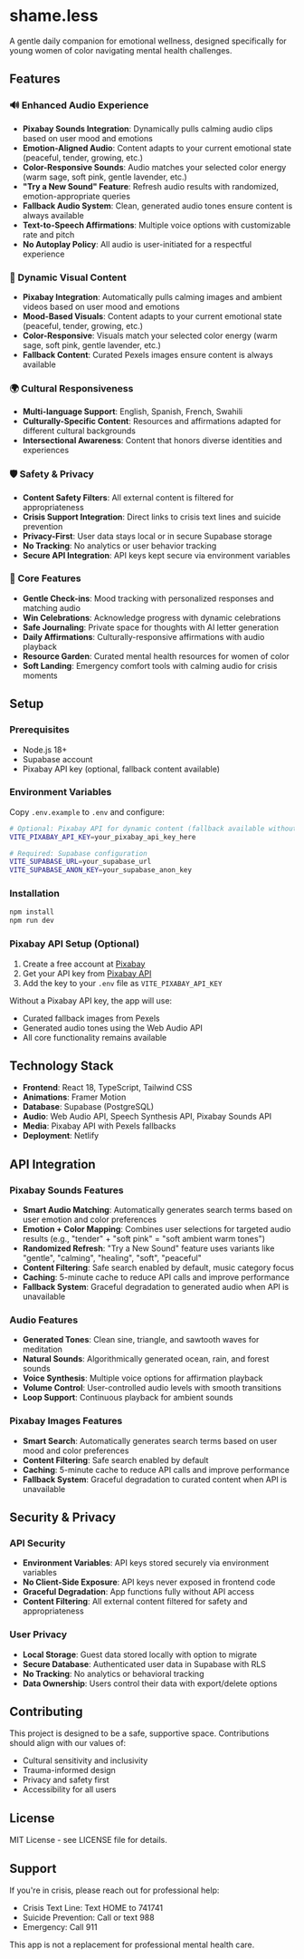 # shame.less

A gentle daily companion for emotional wellness, designed specifically for young women of color navigating mental health challenges.

## Features

### 🔊 Enhanced Audio Experience
- **Pixabay Sounds Integration**: Dynamically pulls calming audio clips based on user mood and emotions
- **Emotion-Aligned Audio**: Content adapts to your current emotional state (peaceful, tender, growing, etc.)
- **Color-Responsive Sounds**: Audio matches your selected color energy (warm sage, soft pink, gentle lavender, etc.)
- **"Try a New Sound" Feature**: Refresh audio results with randomized, emotion-appropriate queries
- **Fallback Audio System**: Clean, generated audio tones ensure content is always available
- **Text-to-Speech Affirmations**: Multiple voice options with customizable rate and pitch
- **No Autoplay Policy**: All audio is user-initiated for a respectful experience

### 🎨 Dynamic Visual Content
- **Pixabay Integration**: Automatically pulls calming images and ambient videos based on user mood and emotions
- **Mood-Based Visuals**: Content adapts to your current emotional state (peaceful, tender, growing, etc.)
- **Color-Responsive**: Visuals match your selected color energy (warm sage, soft pink, gentle lavender, etc.)
- **Fallback Content**: Curated Pexels images ensure content is always available

### 🌍 Cultural Responsiveness
- **Multi-language Support**: English, Spanish, French, Swahili
- **Culturally-Specific Content**: Resources and affirmations adapted for different cultural backgrounds
- **Intersectional Awareness**: Content that honors diverse identities and experiences

### 🛡️ Safety & Privacy
- **Content Safety Filters**: All external content is filtered for appropriateness
- **Crisis Support Integration**: Direct links to crisis text lines and suicide prevention
- **Privacy-First**: User data stays local or in secure Supabase storage
- **No Tracking**: No analytics or user behavior tracking
- **Secure API Integration**: API keys kept secure via environment variables

### 📱 Core Features
- **Gentle Check-ins**: Mood tracking with personalized responses and matching audio
- **Win Celebrations**: Acknowledge progress with dynamic celebrations
- **Safe Journaling**: Private space for thoughts with AI letter generation
- **Daily Affirmations**: Culturally-responsive affirmations with audio playback
- **Resource Garden**: Curated mental health resources for women of color
- **Soft Landing**: Emergency comfort tools with calming audio for crisis moments

## Setup

### Prerequisites
- Node.js 18+
- Supabase account
- Pixabay API key (optional, fallback content available)

### Environment Variables
Copy `.env.example` to `.env` and configure:

```bash
# Optional: Pixabay API for dynamic content (fallback available without)
VITE_PIXABAY_API_KEY=your_pixabay_api_key_here

# Required: Supabase configuration
VITE_SUPABASE_URL=your_supabase_url
VITE_SUPABASE_ANON_KEY=your_supabase_anon_key
```

### Installation
```bash
npm install
npm run dev
```

### Pixabay API Setup (Optional)
1. Create a free account at [Pixabay](https://pixabay.com/accounts/register/)
2. Get your API key from [Pixabay API](https://pixabay.com/api/docs/)
3. Add the key to your `.env` file as `VITE_PIXABAY_API_KEY`

Without a Pixabay API key, the app will use:
- Curated fallback images from Pexels
- Generated audio tones using the Web Audio API
- All core functionality remains available

## Technology Stack

- **Frontend**: React 18, TypeScript, Tailwind CSS
- **Animations**: Framer Motion
- **Database**: Supabase (PostgreSQL)
- **Audio**: Web Audio API, Speech Synthesis API, Pixabay Sounds API
- **Media**: Pixabay API with Pexels fallbacks
- **Deployment**: Netlify

## API Integration

### Pixabay Sounds Features
- **Smart Audio Matching**: Automatically generates search terms based on user emotion and color preferences
- **Emotion + Color Mapping**: Combines user selections for targeted audio results (e.g., "tender" + "soft pink" = "soft ambient warm tones")
- **Randomized Refresh**: "Try a New Sound" feature uses variants like "gentle", "calming", "healing", "soft", "peaceful"
- **Content Filtering**: Safe search enabled by default, music category focus
- **Caching**: 5-minute cache to reduce API calls and improve performance
- **Fallback System**: Graceful degradation to generated audio when API is unavailable

### Audio Features
- **Generated Tones**: Clean sine, triangle, and sawtooth waves for meditation
- **Natural Sounds**: Algorithmically generated ocean, rain, and forest sounds
- **Voice Synthesis**: Multiple voice options for affirmation playback
- **Volume Control**: User-controlled audio levels with smooth transitions
- **Loop Support**: Continuous playback for ambient sounds

### Pixabay Images Features
- **Smart Search**: Automatically generates search terms based on user mood and color preferences
- **Content Filtering**: Safe search enabled by default
- **Caching**: 5-minute cache to reduce API calls and improve performance
- **Fallback System**: Graceful degradation to curated content when API is unavailable

## Security & Privacy

### API Security
- **Environment Variables**: API keys stored securely via environment variables
- **No Client-Side Exposure**: API keys never exposed in frontend code
- **Graceful Degradation**: App functions fully without API access
- **Content Filtering**: All external content filtered for safety and appropriateness

### User Privacy
- **Local Storage**: Guest data stored locally with option to migrate
- **Secure Database**: Authenticated user data in Supabase with RLS
- **No Tracking**: No analytics or behavioral tracking
- **Data Ownership**: Users control their data with export/delete options

## Contributing

This project is designed to be a safe, supportive space. Contributions should align with our values of:
- Cultural sensitivity and inclusivity
- Trauma-informed design
- Privacy and safety first
- Accessibility for all users

## License

MIT License - see LICENSE file for details.

## Support

If you're in crisis, please reach out for professional help:
- Crisis Text Line: Text HOME to 741741
- Suicide Prevention: Call or text 988
- Emergency: Call 911

This app is not a replacement for professional mental health care.